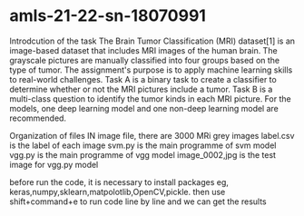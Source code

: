 # amls-21-22-sn-18070991

Introdcution of the task
The Brain Tumor Classification (MRI) dataset[1] is an image-based dataset that includes MRI images of the human brain. The grayscale pictures are manually classified into four groups based on the type of tumor. The assignment's purpose is to apply machine learning skills to real-world challenges. Task A is a binary task to create a classifier to determine whether or not the MRI pictures include a tumor. Task B is a multi-class question to identify the tumor kinds in each MRI picture. For the models, one deep learning model and one non-deep learning model are recommended.

Organization of files
IN image file, there are 3000 MRi grey images
label.csv is the label of each image 
svm.py is the main programme of svm model
vgg.py is the main programme of vgg model
image_0002,jpg is the test image for vgg.py model


before run the code, it is necessary to install packages eg, keras,numpy,sklearn,matpolotlib,OpenCV,pickle.
then use shift+command+e to run code line by line and we can get the results
